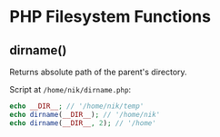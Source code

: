 # PHP Filesystem Functions

## dirname()

Returns absolute path of the parent's directory.

Script at `/home/nik/dirname.php`:

```php
echo __DIR__; // '/home/nik/temp'
echo dirname(__DIR__); // '/home/nik'
echo dirname(__DIR__, 2); // '/home'
```
